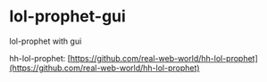 # lol-prophet-gui
lol-prophet with gui

hh-lol-prophet: [https://github.com/real-web-world/hh-lol-prophet](https://github.com/real-web-world/hh-lol-prophet)

